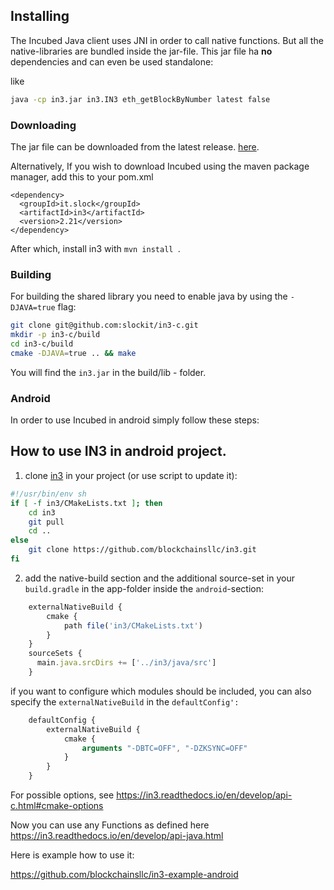 ## Installing

The Incubed Java client uses JNI in order to call native functions. But all the native-libraries are bundled inside the jar-file.
This jar file ha **no** dependencies and can even be used standalone:

like

```sh
java -cp in3.jar in3.IN3 eth_getBlockByNumber latest false
```

### Downloading

The jar file can be downloaded from the latest release. [here](https://github.com/blockchainsllc/in3/releases).

Alternatively, If you wish to download Incubed using the maven package manager, add this to your pom.xml

```
<dependency>
  <groupId>it.slock</groupId>
  <artifactId>in3</artifactId>
  <version>2.21</version>
</dependency>
```

After which, install in3 with `mvn install `.

### Building

For building the shared library you need to enable java by using the `-DJAVA=true` flag:

```sh
git clone git@github.com:slockit/in3-c.git
mkdir -p in3-c/build
cd in3-c/build
cmake -DJAVA=true .. && make
```

You will find the `in3.jar` in the build/lib - folder.

### Android

In order to use Incubed in android simply follow these steps:


## How to use IN3 in android project.
1. clone [in3](https://github.com/blockchainsllc/in3.git) in your project (or use script to update it):

```sh
#!/usr/bin/env sh
if [ -f in3/CMakeLists.txt ]; then
    cd in3
    git pull
    cd ..
else
    git clone https://github.com/blockchainsllc/in3.git
fi
```

2. add the native-build section and the additional source-set in your `build.gradle` in the app-folder inside the `android`-section:

```js
    externalNativeBuild {
        cmake {
            path file('in3/CMakeLists.txt')
        }
    }
    sourceSets {
      main.java.srcDirs += ['../in3/java/src']
    }
```

if you want to configure which modules should be included, you can also specify the `externalNativeBuild` in the `defaultConfig':` 

```js
    defaultConfig {
        externalNativeBuild {
            cmake {
                arguments "-DBTC=OFF", "-DZKSYNC=OFF"
            }
        }
    }

```

For possible options, see https://in3.readthedocs.io/en/develop/api-c.html#cmake-options

Now you can use any Functions as defined here https://in3.readthedocs.io/en/develop/api-java.html

Here is example how to use it:

https://github.com/blockchainsllc/in3-example-android
